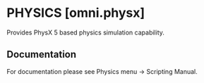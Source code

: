 # PHYSICS [omni.physx]
   Provides PhysX 5 based physics simulation capability.

## Documentation
   For documentation please see Physics menu -> Scripting Manual.

